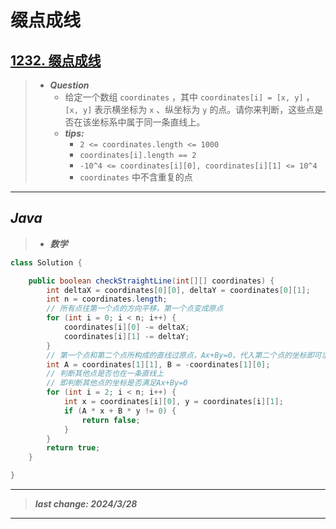 # 缀点成线

## [1232. 缀点成线](https://leetcode.cn/problems/check-if-it-is-a-straight-line/)

> - ***Question***
>   - 给定一个数组 `coordinates` ，其中 `coordinates[i] = [x, y]` ， `[x, y]` 表示横坐标为 `x` 、纵坐标为 `y` 的点。请你来判断，这些点是否在该坐标系中属于同一条直线上。
>   - ***tips:***
>     - `2 <= coordinates.length <= 1000`
>     - `coordinates[i].length == 2`
>     - `-10^4 <= coordinates[i][0], coordinates[i][1] <= 10^4`
>     - `coordinates` 中不含重复的点

---

## *Java*

> - ***数学***

```java
class Solution {

    public boolean checkStraightLine(int[][] coordinates) {
        int deltaX = coordinates[0][0], deltaY = coordinates[0][1];
        int n = coordinates.length;
        // 所有点往第一个点的方向平移，第一个点变成原点
        for (int i = 0; i < n; i++) {
            coordinates[i][0] -= deltaX;
            coordinates[i][1] -= deltaY;
        }
        // 第一个点和第二个点所构成的直线过原点，Ax+By=0，代入第二个点的坐标即可求出参数
        int A = coordinates[1][1], B = -coordinates[1][0];
        // 判断其他点是否也在一条直线上
        // 即判断其他点的坐标是否满足Ax+By=0
        for (int i = 2; i < n; i++) {
            int x = coordinates[i][0], y = coordinates[i][1];
            if (A * x + B * y != 0) {
                return false;
            }
        }
        return true;
    }

}
```

---

> ***last change: 2024/3/28***

---
